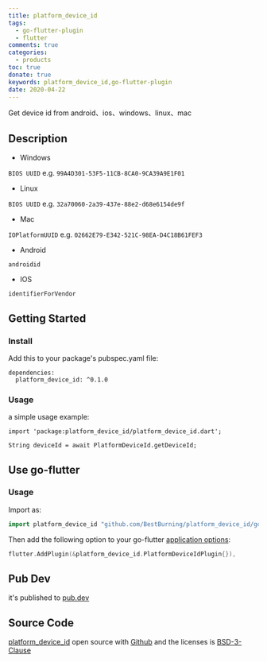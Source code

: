 ```yaml
---
title: platform_device_id
tags: 
  - go-flutter-plugin
  - flutter
comments: true
categories: 
  - products
toc: true
donate: true
keywords: platform_device_id,go-flutter-plugin
date: 2020-04-22
---
```


Get device id from android、ios、windows、linux、mac

## Description

- Windows 

`BIOS UUID` e.g. `99A4D301-53F5-11CB-8CA0-9CA39A9E1F01`
- Linux 

`BIOS UUID` e.g. `32a70060-2a39-437e-88e2-d68e6154de9f`
- Mac 

`IOPlatformUUID` e.g. `02662E79-E342-521C-98EA-D4C18B61FEF3`

- Android 

`androidid` 

- IOS 

`identifierForVendor`


## Getting Started

### Install

Add this to your package's pubspec.yaml file:

```
dependencies:
  platform_device_id: ^0.1.0
```

### Usage
a simple usage example:

```
import 'package:platform_device_id/platform_device_id.dart';

String deviceId = await PlatformDeviceId.getDeviceId;
```

## Use go-flutter

### Usage

Import as:

```go
import platform_device_id "github.com/BestBurning/platform_device_id/go"
```

Then add the following option to your go-flutter [application options](https://github.com/go-flutter-desktop/go-flutter/wiki/Plugin-info):

```go
flutter.AddPlugin(&platform_device_id.PlatformDeviceIdPlugin{}),
```

## Pub Dev

it's published to [pub.dev](https://pub.dev/packages/platform_device_id#-readme-tab-)

## Source Code

[platform_device_id](https://github.com/BestBurning/platform_device_id) open source with [Github](https://github.com/BestBurning)
and the licenses is [BSD-3-Clause](https://opensource.org/licenses/BSD-3-Clause)

